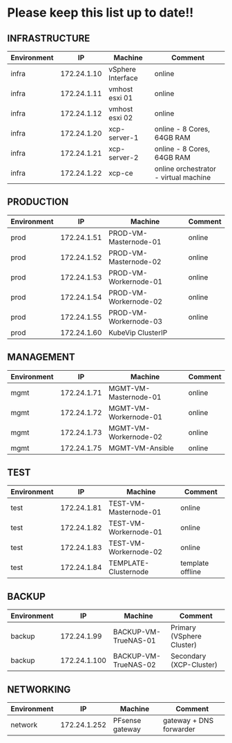# Please keep this list up to date!!

## INFRASTRUCTURE

| **Environment** | **IP** | **Machine**          | **Comment**                                    |
|-----------------|--------|----------------------|------------------------------------------------|
| infra           | 172.24.1.10  | vSphere Interface      | online                                         |
| infra           | 172.24.1.11  | vmhost esxi 01         | online                                         |
| infra           | 172.24.1.12  | vmhost esxi 02         | online                                         |
| infra           | 172.24.1.20  | xcp-server-1           | online - 8 Cores, 64GB RAM                     |
| infra           | 172.24.1.21  | xcp-server-2           | online - 8 Cores, 64GB RAM                     |
| infra           | 172.24.1.22  | xcp-ce                 | online orchestrator - virtual machine          |

## PRODUCTION

| **Environment** | **IP**      | **Machine**           | **Comment** |
| --------------- | ----------- | --------------------- | ----------- |
| prod            | 172.24.1.51 | PROD-VM-Masternode-01 | online      |
| prod            | 172.24.1.52 | PROD-VM-Masternode-02 | online      |
| prod            | 172.24.1.53 | PROD-VM-Workernode-01 | online      |
| prod            | 172.24.1.54 | PROD-VM-Workernode-02 | online      |
| prod            | 172.24.1.55 | PROD-VM-Workernode-03 | online      |
| prod            | 172.24.1.60 | KubeVip ClusterIP     |             |

## MANAGEMENT

| **Environment** | **IP** | **Machine**               | **Comment**                                    |
|-----------------|--------|---------------------------|------------------------------------------------|
| mgmt            | 172.24.1.71  | MGMT-VM-Masternode-01    | online                                         |
| mgmt            | 172.24.1.72  | MGMT-VM-Workernode-01    | online                                         |
| mgmt            | 172.24.1.73  | MGMT-VM-Workernode-02    | online                                         |
| mgmt            | 172.24.1.75  | MGMT-VM-Ansible          | online                                         |

## TEST

| **Environment** | **IP** | **Machine**               | **Comment**                                    |
|-----------------|--------|---------------------------|------------------------------------------------|
| test            | 172.24.1.81  | TEST-VM-Masternode-01    | online                                         |
| test            | 172.24.1.82  | TEST-VM-Workernode-01    | online                                         |
| test            | 172.24.1.83  | TEST-VM-Workernode-02    | online                                         |
| test            | 172.24.1.84  | TEMPLATE-Clusternode     | template offline                               |

## BACKUP

| **Environment** | **IP** | **Machine**               | **Comment**                                    |
|-----------------|--------|---------------------------|------------------------------------------------|
| backup          | 172.24.1.99  | BACKUP-VM-TrueNAS-01      | Primary (VSphere Cluster)                      |
| backup          | 172.24.1.100 | BACKUP-VM-TrueNAS-02      | Secondary (XCP-Cluster)                        |

## NETWORKING

| **Environment** | **IP** | **Machine**               | **Comment**                                    |
|-----------------|--------|---------------------------|------------------------------------------------|
| network         | 172.24.1.252 | PFsense gateway         | gateway + DNS forwarder                        |
